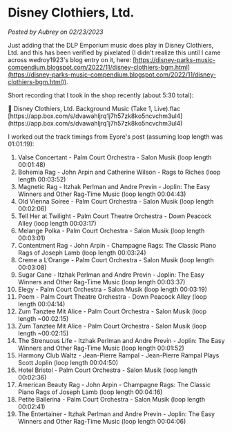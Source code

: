 # Disney Clothiers, Ltd.

*Posted by Aubrey on 02/23/2023*

Just adding that the DLP Emporium music does play in Disney Clothiers, Ltd. and this has been verified by pixelated (I didn't realize this until I came across wedroy1923's blog entry on it, here: [https://disney-parks-music-compendium.blogspot.com/2022/11/disney-clothiers-bgm.html](https://disney-parks-music-compendium.blogspot.com/2022/11/disney-clothiers-bgm.html)).

Short recording that I took in the shop recently (about 5:30 total):

<aside>
📌 Disney Clothiers, Ltd. Background Music (Take 1, Live).flac
[https://app.box.com/s/dvawahljrq1j7h57zk8ko5ncvchm3ul4](https://app.box.com/s/dvawahljrq1j7h57zk8ko5ncvchm3ul4)

</aside>

I worked out the track timings from Eyore's post (assuming loop length was 01:01:19):

1. Valse Concertant - Palm Court Orchestra - Salon Musik (loop length 00:01:48)
2. Bohemia Rag - John Arpin and Catherine Wilson - Rags to Riches (loop length 00:03:52)
3. Magnetic Rag - Itzhak Perlman and Andre Previn - Joplin: The Easy Winners and Other Rag-Time Music (loop length 00:04:43)
4. Old Vienna Soiree - Palm Court Orchestra - Salon Musik (loop length 00:02:06)
5. Tell Her at Twilight - Palm Court Theatre Orchestra - Down Peacock Alley (loop length 00:03:17)
6. Melange Polka - Palm Court Orchestra - Salon Musik (loop length 00:03:01)
7. Contentment Rag - John Arpin - Champagne Rags: The Classic Piano Rags of Joseph Lamb (loop length 00:03:24)
8. Creme a L’Orange - Palm Court Orchestra - Salon Musik (loop length 00:03:08)
9. Sugar Cane - Itzhak Perlman and Andre Previn - Joplin: The Easy Winners and Other Rag-Time Music (loop length 00:03:37)
10. Elegy - Palm Court Orchestra - Salon Musik (loop length 00:03:19)
11. Poem - Palm Court Theatre Orchestra - Down Peacock Alley (loop length 00:04:14)
12. Zum Tanztee Mit Alice - Palm Court Orchestra - Salon Musik (loop length ~00:02:15)
13. Zum Tanztee Mit Alice - Palm Court Orchestra - Salon Musik (loop length ~00:02:15)
14. The Strenuous Life - Itzhak Perlman and Andre Previn - Joplin: The Easy Winners and Other Rag-Time Music (loop length 00:01:52)
15. Harmony Club Waltz - Jean-Pierre Rampal - Jean-Pierre Rampal Plays Scott Joplin (loop length 00:04:50)
16. Hotel Bristol - Palm Court Orchestra - Salon Musik (loop length 00:02:36)
17. American Beauty Rag - John Arpin - Champagne Rags: The Classic Piano Rags of Joseph Lamb (loop length 00:04:16)
18. Petite Ballerina - Palm Court Orchestra - Salon Musik (loop length 00:02:41)
19. The Entertainer - Itzhak Perlman and Andre Previn - Joplin: The Easy Winners and Other Rag-Time Music (loop length 00:04:06)